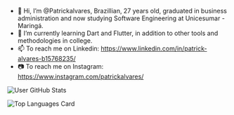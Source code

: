 - 👋 Hi, I’m @Patrickalvares, Brazillian, 27 years old, graduated in business administration and now studying Software Engineering at Unicesumar - Maringá.
- 🌱 I’m currently learning Dart and Flutter, in addition to other tools and methodologies in college.
- 📫 To reach me on Linkedin: https://www.linkedin.com/in/patrick-alvares-b15768235/
- 📷 To reach me on Instagram: https://www.instagram.com/patrickalvares/


![User GitHub Stats](https://github-readme-stats.vercel.app/api?username=Patrickalvares&show_icons=true&theme=ayu-mirage)

![Top Languages Card](https://github-readme-stats.vercel.app/api/top-langs/?username=Patrickalvares&theme=ayu-mirage)


